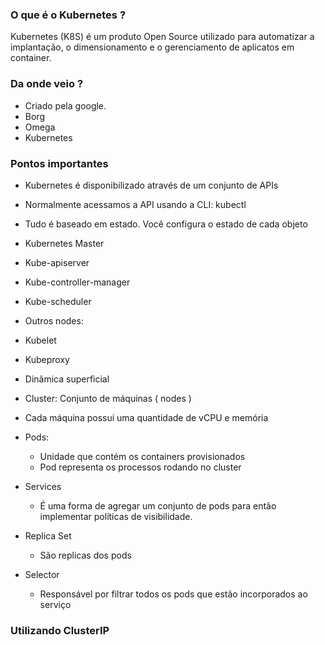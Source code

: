 ### O que é o Kubernetes ?
Kubernetes (K8S) é um produto Open Source utilizado para automatizar a implantação, o dimensionamento e o gerenciamento de aplicatos em container.

### Da onde veio ?
 - Criado pela google.
 - Borg
 - Omega
 - Kubernetes

### Pontos importantes
 - Kubernetes é disponibilizado através de um conjunto de APIs
 - Normalmente acessamos a API usando a CLI: kubectl
 - Tudo é baseado em estado. Você configura o estado de cada objeto
 - Kubernetes Master
 - Kube-apiserver
 - Kube-controller-manager
 - Kube-scheduler
 - Outros nodes:
 - Kubelet
 - Kubeproxy
 - Dinâmica superficial
 - Cluster: Conjunto de máquinas ( nodes )
 - Cada máquina possui uma quantidade de vCPU e memória

- Pods: 
   - Unidade que contém os containers provisionados
   - Pod representa os processos rodando no cluster

- Services
   - É uma forma de agregar um conjunto de pods para então implementar políticas de visibilidade.

- Replica Set
   -  São replicas dos pods

- Selector
   - Responsável por filtrar todos os pods que estão incorporados ao serviço

### Utilizando ClusterIP
